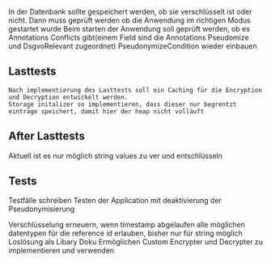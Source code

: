 
In der Datenbank sollte gespeichert werden, ob sie verschlüsselt ist oder nicht. Dann muss geprüft werden ob die Anwendung im richtigen Modus gestartet wurde
Beim starten der Anwendung soll geprüft werden, ob es Annotations Conflicts gibt(einem Field sind die Annotations Pseudomize und DsgvoRelevant zugeordnet)
PseudonymizeCondition wieder einbauen

## Lasttests
    Nach implementierung des Lasttests soll ein Caching für die Encryption und Decryption entwickelt werden.
    Storage initalizer so implementieren, dass dieser nur begrentzt einträge speichert, damit hier der heap nicht volläuft

## After Lasttests
Aktuell ist es nur möglich string values zu ver und entschlüsseln

## Tests
Testfälle schreiben
Testen der Application mit deaktivierung der Pseudonymisierung

Verschlüsselung erneuern, wenn timestamp abgelaufen
alle möglichen datentypen für die reference id erlauben, bisher nur für string möglich
Loslösung als Libary
Doku
Ermöglichen Custom Encrypter und Decrypter zu implementieren und verwenden

